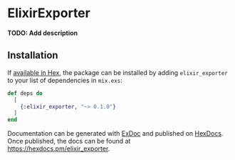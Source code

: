 # ElixirExporter

**TODO: Add description**

## Installation

If [available in Hex](https://hex.pm/docs/publish), the package can be installed
by adding `elixir_exporter` to your list of dependencies in `mix.exs`:

```elixir
def deps do
  [
    {:elixir_exporter, "~> 0.1.0"}
  ]
end
```

Documentation can be generated with [ExDoc](https://github.com/elixir-lang/ex_doc)
and published on [HexDocs](https://hexdocs.pm). Once published, the docs can
be found at <https://hexdocs.pm/elixir_exporter>.

